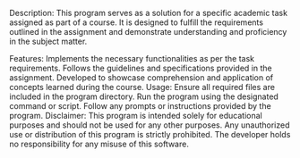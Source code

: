 Description:
This program serves as a solution for a specific academic task assigned as part of a course. It is designed to fulfill the requirements outlined in the assignment and demonstrate understanding and proficiency in the subject matter.

Features:
Implements the necessary functionalities as per the task requirements.
Follows the guidelines and specifications provided in the assignment.
Developed to showcase comprehension and application of concepts learned during the course.
Usage:
Ensure all required files are included in the program directory.
Run the program using the designated command or script.
Follow any prompts or instructions provided by the program.
Disclaimer:
This program is intended solely for educational purposes and should not be used for any other purposes. Any unauthorized use or distribution of this program is strictly prohibited. The developer holds no responsibility for any misuse of this software.
